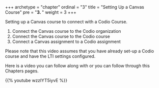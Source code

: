 +++
archetype = "chapter"
ordinal = "3"
title = "Setting Up a Canvas Course"
pre = "<b>3. </b>"
weight = 3
+++

Setting up a Canvas course to connect with a Codio Course.

1. Connect the Canvas course to the Codio organization
2. Connect the Canvas course to the Codio course
3. Connect a Canvas assignment to a Codio assignment

Please note that this video assumes that you have already set-up a Codio course and have the LTI settings configured. 

Here is a video you can follow along with or you can follow through this Chapters pages.

{{% youtube wzzIYT5iyvE %}}